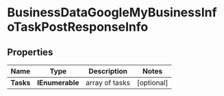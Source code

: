# BusinessDataGoogleMyBusinessInfoTaskPostResponseInfo


## Properties

| Name | Type | Description | Notes |
|------------ | ------------- | ------------- | -------------|
**Tasks** | **IEnumerable<BusinessDataGoogleMyBusinessInfoTaskPostTaskInfo>** | array of tasks |[optional]|